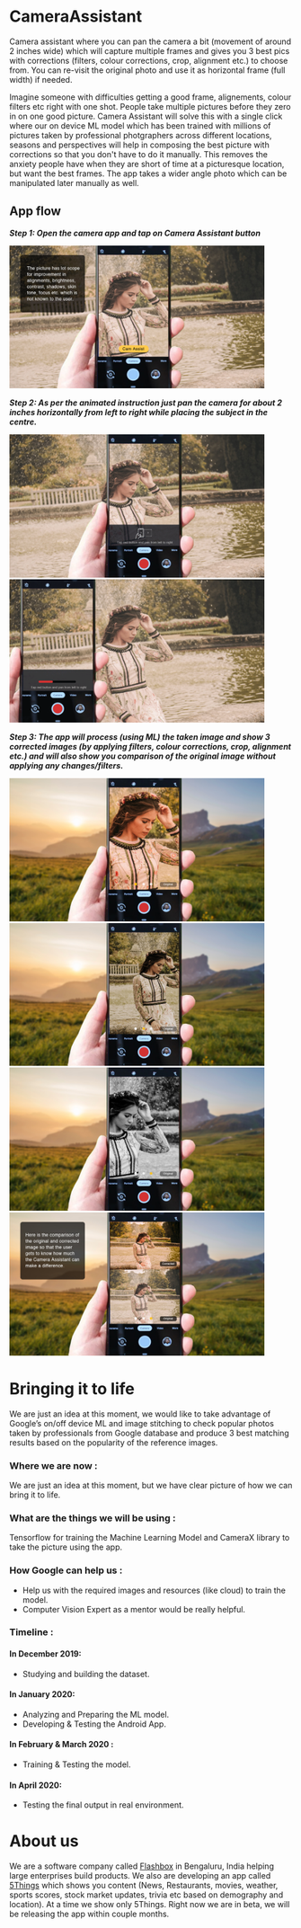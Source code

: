 # CameraAssistant

Camera assistant where you can pan the camera a bit (movement of around 2 inches wide) which will capture multiple frames and gives you 3 best pics with corrections (filters, colour corrections, crop, alignment etc.) to choose from. You can re-visit the original photo and use it as horizontal frame (full width) if needed.

Imagine someone with difficulties getting a good frame, alignements, colour filters etc right with one shot. People take multiple pictures before they zero in on one good picture. Camera Assistant will solve this with a single click where our on device ML model which has been trained with millions of pictures taken by professional photgraphers across different locations, seasons and perspectives will help in composing the best picture with corrections so that you don't have to do it manually. This removes the anxiety people have when they are short of time at a picturesque location, but want the best frames. The app takes a wider angle photo which can be manipulated later manually as well.

## App flow

***Step 1: Open the camera app and tap on Camera Assistant button***

<img src="Story-1.jpg" width="90%">

***Step 2: As per the animated instruction just pan the camera for about 2 inches horizontally from left to right while placing the subject in the centre.***

<img src="Story-2.jpg" width="90%">

<img src="StoryNew2.gif" width="90%">

***Step 3: The app will process (using ML) the taken image and show 3 corrected images (by applying filters, colour corrections, crop, alignment etc.) and will also show you comparison of the original image without applying any changes/filters.***

<img src="Story-8.jpg" width="90%">

<img src="Story-9.jpg" width="90%">

<img src="Story-10.jpg" width="90%">

<img src="Story-11.jpg" width="90%">

# Bringing it to life

We are just an idea at this moment, we would like to take advantage of Google’s on/off device ML and image stitching to check popular photos taken by professionals from Google database and produce 3 best matching results based on the popularity of the reference images.

### Where we are now :
We are just an idea at this moment, but we have clear picture of how we can bring it to life.

### What are the things we will be using :
Tensorflow for training the Machine Learning Model and CameraX library to take the picture using the app.

### How Google can help us :

* Help us with the required images and resources (like cloud) to train the model.
* Computer Vision Expert as a mentor would be really helpful.

### Timeline :

#### In December 2019:
* Studying and building the dataset.

#### In January 2020:
* Analyzing and Preparing the ML model.
* Developing & Testing the Android App.

#### In February & March 2020 :
* Training & Testing the model.

#### In April 2020:
* Testing the final output in real environment.

# About us

We are a software company called [Flashbox](http://flashbox.in/)  in Bengaluru, India helping large enterprises build products. We also are developing an app called [5Things](https://play.google.com/store/apps/details?id=com.flashbox.a5things) which shows you content (News, Restaurants, movies, weather, sports scores, stock market updates, trivia etc based on demography and location). At a time we show only 5Things. Right now we are in beta, we will be releasing the app within couple months.
